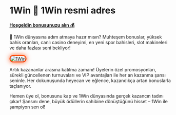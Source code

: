 # 1Win 📌 1Win resmi̇ adres

[**Hoşgeldin bonusunuzu alın 💰**](https://shortlinkapp.com/tBOOW)

🎉 1Win dünyasına adım atmaya hazır mısın? Muhteşem bonuslar, yüksek bahis oranları, canlı casino deneyimi, en yeni spor bahisleri, slot makineleri ve daha fazlası seni bekliyor!

<a href="https://shortlinkapp.com/tBOOW" title="1Win">

<img src="https://i.ibb.co/DPLWyWbW/photo-2025-03-04-17-45-51.jpg" alt="1Win" style="max-width: 100%; border: 3px solid #ff4500; border-radius: 15px; box-shadow: 0px 0px 15px rgba(255, 69, 0, 0.8);">

</a>

Artık kazananlar arasına katılma zamanı! Üyelerin özel promosyonları, sürekli güncellenen turnuvaları ve VIP avantajları ile her an kazanma şansı seninle. Her dokunuşunda heyecan ve eğlence, kazandıkça artan bonuslarla taçlanıyor.

Hemen üye ol, bonusunu kap ve 1Win dünyasında gerçek kazancın tadını çıkar! Şansını dene, büyük ödüllerin sahibine dönüştüğünü hisset – 1Win ile şampiyon sen ol!
